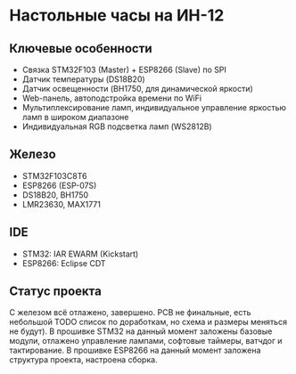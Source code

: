 # Настольные часы на ИН-12
## Ключевые особенности
* Связка STM32F103 (Master) + ESP8266 (Slave) по SPI
* Датчик температуры (DS18B20)
* Датчик освещенности (BH1750, для динамической яркости)
* Web-панель, автоподстройка времени по WiFi
* Мультиплексирование ламп, индивидуальное управление яркостью ламп в широком диапазоне
* Индивидуальная RGB подсветка ламп (WS2812B)
## Железо
* STM32F103C8T6
* ESP8266 (ESP-07S)
* DS18B20, BH1750
* LMR23630, MAX1771
## IDE
* STM32: IAR EWARM (Kickstart)
* ESP8266: Eclipse CDT
## Статус проекта
С железом всё отлажено, завершено. PCB не финальные, есть небольшой TODO список по доработкам, но схема и размеры меняться не будут).
В прошивке STM32 на данный момент заложены базовые модули, отлажено управление лампами, софтовые таймеры, ватчдог и тактирование.
В прошивке ESP8266 на данный момент заложена структура проекта, настроена сборка.
